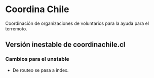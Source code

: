 # Coordina Chile

Coordinación de organizaciones de voluntarios para la ayuda para el terremoto.

## Versión inestable de coordinachile.cl

### Cambios para el unstable

*  De routeo se pasa a index.
